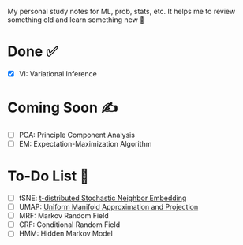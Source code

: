 My personal study notes for ML, prob, stats, etc. It helps me to review something old and learn something new 🌟

# Done ✅
- [x] VI: Variational Inference

# Coming Soon ✍️
- [ ] PCA: Principle Component Analysis
- [ ] EM: Expectation-Maximization Algorithm

# To-Do List 📅
- [ ] tSNE: [t-distributed Stochastic Neighbor Embedding](https://www.jmlr.org/papers/volume9/vandermaaten08a/vandermaaten08a.pdf)
- [ ] UMAP: [Uniform Manifold Approximation and Projection](https://arxiv.org/abs/1802.03426)
- [ ] MRF: Markov Random Field
- [ ] CRF: Conditional Random Field
- [ ] HMM: Hidden Markov Model
